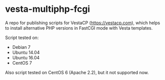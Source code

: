 # vesta-multiphp-fcgi
A repo for publishing scripts for VestaCP (https://vestacp.com), which helps to install alternative PHP versions in FastCGI mode with Vesta templates.

Script tested on:
- Debian 7
- Ubuntu 14.04
- Ubuntu 16.04
- CentOS 7

Also script tested on CentOS 6 (Apache 2.2), but it not supported now.

